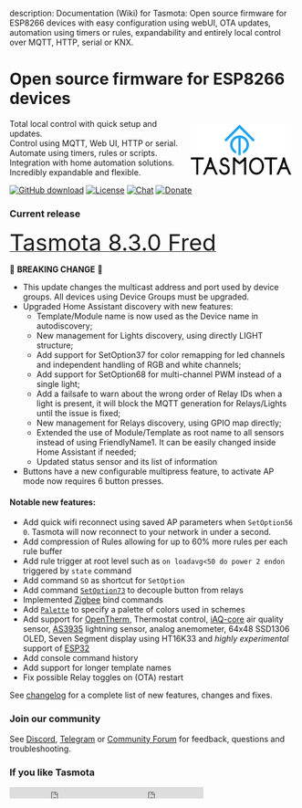 description: Documentation (Wiki) for Tasmota: Open source firmware for ESP8266 devices with easy configuration using webUI, OTA updates, automation using timers or rules, expandability and entirely local control over MQTT, HTTP, serial or KNX.

# Open source firmware for ESP8266 devices

<img style="margin: 10px 10px; float:right; width:35%" src="_media/frontlogo.svg" alt="Tasmota Logo"></img>
Total local control with quick setup and updates.    
Control using MQTT, Web UI, HTTP or serial.    
Automate using timers, rules or scripts.    
Integration with home automation solutions.    
Incredibly expandable and flexible.     

[![GitHub download](https://img.shields.io/github/downloads/arendst/Tasmota/total.svg?style=flat-square&color=green)](https://github.com/arendst/Tasmota/releases/latest)
[![License](https://img.shields.io/github/license/arendst/Tasmota.svg?style=flat-square)](https://github.com/arendst/Tasmota/blob/development/LICENSE.txt)
[![Chat](https://img.shields.io/discord/479389167382691863.svg?style=flat-square&color=blueviolet)](https://discord.gg/Ks2Kzd4)
[![Donate](https://img.shields.io/badge/donate-PayPal-blue.svg?style=flat-square)](https://paypal.me/tasmota)

### Current release
<a href="https://github.com/arendst/Tasmota/releases/tag/v8.3.0"><span style="font-size:40px;">Tasmota 8.3.0 Fred</span></a> 

:rotating_light: **BREAKING CHANGE** :rotating_light: 

- This update changes the multicast address and port used by device groups. All devices using Device Groups must be upgraded.
- Upgraded Home Assistant discovery with new features: 
    - Template/Module name is now used as the Device name in autodiscovery;
    - New management for Lights discovery, using directly LIGHT structure;
    - Add support for SetOption37 for color remapping for led channels and independent handling of RGB and white channels;
    - Add support for SetOption68 for multi-channel PWM instead of a single light;
    - Add a failsafe to warn about the wrong order of Relay IDs when a light is present, it will block the MQTT generation for Relays/Lights until the issue is fixed;
    - New management for Relays discovery, using GPIO map directly;
    - Extended the use of Module/Template as root name to all sensors instead of using FriendlyName1. It can be easily changed inside Home Assistant if needed;
    - Updated status sensor and its list of information
- Buttons have a new configurable multipress feature, to activate AP mode now requires 6 button presses.

#### Notable new features:

- Add quick wifi reconnect using saved AP parameters when `SetOption56 0`. Tasmota will now reconnect to your network in under a second.
- Add compression of Rules allowing for up to 60% more rules per each rule buffer
- Add rule trigger at root level such as `on loadavg<50 do power 2 endon` triggered by `state` command
- Add command `SO` as shortcut for `SetOption`
- Add command [`SetOption73`](Commands.md#setoption73) to decouple button from relays
- Implemented [Zigbee](Zigbee.md) bind commands
- Add [`Palette`](Palette) to specify a palette of colors used in schemes
- Add support for [OpenTherm](OpenTherm), Thermostat control, [iAQ-core](IAQ.md) air quality sensor, [AS3935](AS3935) lightning sensor, analog anemometer, 64x48 SSD1306 OLED, Seven Segment display using HT16K33 and _highly experimental_ support of [ESP32](ESP32.md)
- Add console command history
- Add support for longer template names
- Fix possible Relay toggles on (OTA) restart

See [changelog](changelog.md) for a complete list of new features, changes and fixes.

### Join our community
See [Discord](https://discord.gg/Ks2Kzd4), [Telegram](https://t.me/tasmota) or [Community Forum](https://groups.google.com/d/forum/sonoffusers) for feedback, questions and troubleshooting.

### If you like Tasmota
<iframe src="https://ghbtns.com/github-btn.html?user=arendst&repo=tasmota&type=star&count=true" frameborder="0" scrolling="0" width="170px" height="20px"></iframe><iframe src="https://ghbtns.com/github-btn.html?user=arendst&repo=tasmota&type=fork&count=true" frameborder="0" scrolling="0" width="170px" height="20px"></iframe> 
